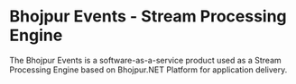 # Bhojpur Events - Stream Processing Engine
The Bhojpur Events is a software-as-a-service product used as a Stream Processing Engine based on Bhojpur.NET Platform for application delivery.
